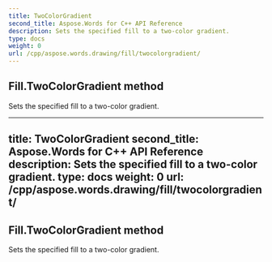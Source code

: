 ```yaml
---
title: TwoColorGradient
second_title: Aspose.Words for C++ API Reference
description: Sets the specified fill to a two-color gradient. 
type: docs
weight: 0
url: /cpp/aspose.words.drawing/fill/twocolorgradient/
---
```

## Fill.TwoColorGradient method


Sets the specified fill to a two-color gradient. 

---
title: TwoColorGradient
second_title: Aspose.Words for C++ API Reference
description: Sets the specified fill to a two-color gradient. 
type: docs
weight: 0
url: /cpp/aspose.words.drawing/fill/twocolorgradient/
---
## Fill.TwoColorGradient method


Sets the specified fill to a two-color gradient. 

